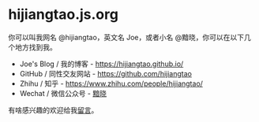 # hijiangtao.js.org

你可以叫我网名 @hijiangtao，英文名 Joe，或者小名 @黯晓，你可以在以下几个地方找到我。

* Joe's Blog / 我的博客 - <https://hijiangtao.github.io/>
* GitHub / 同性交友网站 - <https://github.com/hijiangtao>
* Zhihu / 知乎 - <https://www.zhihu.com/people/hijiangtao/>
* Wechat / 微信公众号 - [黯晓](https://hijiangtao.github.io/assets/pic/qrcode_for_gh_4e090cdcbcc5_258.jpg)

有啥感兴趣的欢迎给我[留言](https://hijiangtao.github.io/guestbook)。
